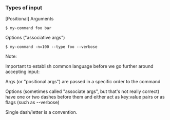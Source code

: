 ### Types of input

[Positional] Arguments<!-- .element: class="fragment" data-fragment-index="0" -->

```
$ my-command foo bar
```
<!-- .element: class="fragment" data-fragment-index="0" -->

Options ("associative args")<!-- .element: class="fragment" data-fragment-index="1" -->

```
$ my-command -n=100 --type foo --verbose
```
<!-- .element: class="fragment" data-fragment-index="1" -->

Note:

Important to establish common language before we go further around accepting input:

Args (or "positional args") are passed in a specific order to the command

Options (sometimes called "associate args", but that's not really correct) have one or two dashes before them and either act as key:value pairs or as flags (such as --verbose)

Single dash/letter is a convention.